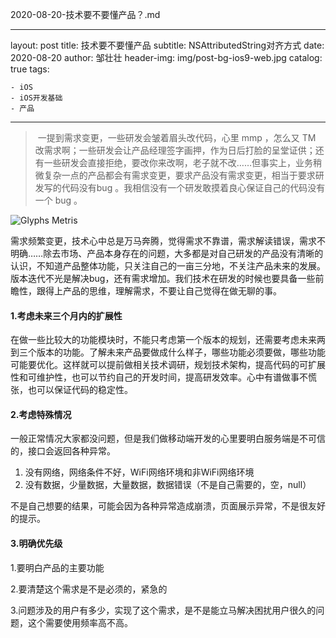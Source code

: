 2020-08-20-技术要不要懂产品？.md

---
layout:     post
title:      技术要不要懂产品
subtitle:   NSAttributedString对齐方式
date:       2020-08-20
author:     邹壮壮
header-img: img/post-bg-ios9-web.jpg
catalog: true
tags:

    - iOS
    - iOS开发基础
    - 产品

---

> ​        一提到需求变更，一些研发会皱着眉头改代码，心里 mmp ，怎么又 TM 改需求啊；一些研发会让产品经理签字画押，作为日后打脸的呈堂证供；还有一些研发会直接拒绝，要改你来改啊，老子就不改……但事实上，业务稍微复杂一点的产品都会有需求变更，要求产品没有需求变更，相当于要求研发写的代码没有bug 。我相信没有一个研发敢摸着良心保证自己的代码没有一个 bug 。

![Glyphs Metris](https://zou145688zhuang.github.io/img/product_post/product_1.jpg "实例")

需求频繁变更，技术心中总是万马奔腾，觉得需求不靠谱，需求解读错误，需求不明确……除去市场、产品本身存在的问题，大多都是对自己研发的产品没有清晰的认识，不知道产品整体功能，只关注自己的一亩三分地，不关注产品未来的发展。版本迭代不光是解决bug，还有需求增加。我们技术在研发的时候也要具备一些前瞻性，跟得上产品的思维，理解需求，不要让自己觉得在做无聊的事。

#### 1.考虑未来三个月内的扩展性

在做一些比较大的功能模块时，不能只考虑第一个版本的规划，还需要考虑未来两到三个版本的功能。了解未来产品要做成什么样子，哪些功能必须要做，哪些功能可能要优化。这样就可以提前做相关技术调研，规划技术架构，提高代码的可扩展性和可维护性，也可以节约自己的开发时间，提高研发效率。心中有谱做事不慌张，也可以保证代码的稳定性。

#### 2.考虑特殊情况

一般正常情况大家都没问题，但是我们做移动端开发的心里要明白服务端是不可信的，接口会返回各种异常。

1. 没有网络，网络条件不好，WiFi网络环境和非WiFi网络环境
2. 没有数据，少量数据，大量数据，数据错误（不是自己需要的，空，null）

不是自己想要的结果，可能会因为各种异常造成崩溃，页面展示异常，不是很友好的提示。

#### 3.明确优先级

1.要明白产品的主要功能

2.要清楚这个需求是不是必须的，紧急的

3.问题涉及的用户有多少，实现了这个需求，是不是能立马解决困扰用户很久的问题，这个需要使用频率高不高。

